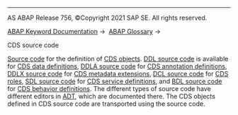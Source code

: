   

* * *

AS ABAP Release 756, ©Copyright 2021 SAP SE. All rights reserved.

[ABAP Keyword Documentation](javascript:call_link\('abenabap.htm'\)) →  [ABAP Glossary](javascript:call_link\('abenabap_glossary.htm'\)) → 

CDS source code

[Source code](javascript:call_link\('abensource_code_glosry.htm'\) "Glossary Entry") for the definition of [CDS objects](javascript:call_link\('abencds_object_glosry.htm'\) "Glossary Entry"). [DDL source code](javascript:call_link\('abenddl_source_code_glosry.htm'\) "Glossary Entry") is available for [CDS data definitions](javascript:call_link\('abencds_data_definition_glosry.htm'\) "Glossary Entry"), [DDLA source code](javascript:call_link\('abenddla_source_code_glosry.htm'\) "Glossary Entry") for [CDS annotation definitions](javascript:call_link\('abencds_anno_definition_glosry.htm'\) "Glossary Entry"), [DDLX source code](javascript:call_link\('abenddlx_source_code_glosry.htm'\) "Glossary Entry") for [CDS metadata extensions](javascript:call_link\('abencds_metadata_extension_glosry.htm'\) "Glossary Entry"), [DCL source code](javascript:call_link\('abendcl_source_code_glosry.htm'\) "Glossary Entry") for [CDS roles](javascript:call_link\('abencds_role_glosry.htm'\) "Glossary Entry"), [SDL source code](javascript:call_link\('abensdl_source_code_glosry.htm'\) "Glossary Entry") for [CDS service definitions](javascript:call_link\('abencds_service_definition_glosry.htm'\) "Glossary Entry"), and [BDL source code](javascript:call_link\('abenbdl_source_code_glosry.htm'\) "Glossary Entry") for [CDS behavior definitions](javascript:call_link\('abencds_behavior_definition_glosry.htm'\) "Glossary Entry"). The different types of source code have different editors in [ADT](javascript:call_link\('abenadt_glosry.htm'\) "Glossary Entry"), which are documented there. The CDS objects defined in CDS source code are transported using the source code.